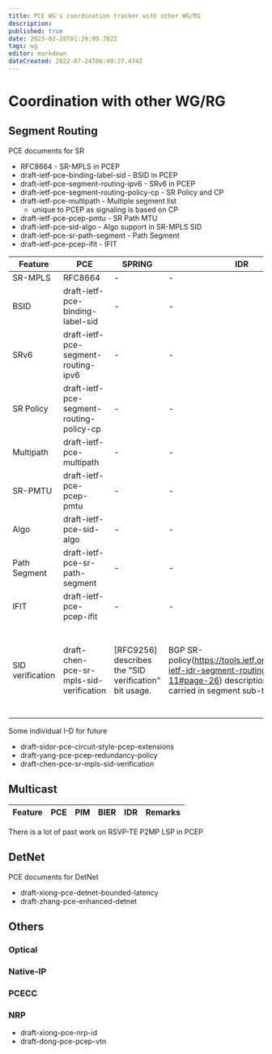 ```yaml
---
title: PCE WG's coordination tracker with other WG/RG
description: 
published: true
date: 2023-02-28T01:39:09.702Z
tags: wg
editor: markdown
dateCreated: 2022-07-24T06:49:27.474Z
---
```


# Coordination with other WG/RG

## Segment Routing

PCE documents for SR
* RFC8664 - SR-MPLS in PCEP
* draft-ietf-pce-binding-label-sid - BSID in PCEP
* draft-ietf-pce-segment-routing-ipv6 - SRv6 in PCEP
* draft-ietf-pce-segment-routing-policy-cp - SR Policy and CP
* draft-ietf-pce-multipath - Multiple segment list 
	* unique to PCEP as signaling is based on CP
* draft-ietf-pce-pcep-pmtu - SR Path MTU
* draft-ietf-pce-sid-algo - Algo support in SR-MPLS SID
* draft-ietf-pce-sr-path-segment - Path Segment
* draft-ietf-pce-pcep-ifit - IFIT


| Feature | PCE | SPRING | IDR | Remarks |
| --- | --- | --- | --- | --- |
| SR-MPLS | RFC8664 | - | - | - |
| BSID | draft-ietf-pce-binding-label-sid | - | - | - |
| SRv6 | draft-ietf-pce-segment-routing-ipv6 | - | - | - |
| SR Policy | draft-ietf-pce-segment-routing-policy-cp | - | - | - |
| Multipath | draft-ietf-pce-multipath | - | - | - |
| SR-PMTU | draft-ietf-pce-pcep-pmtu | - | - | - |
| Algo | draft-ietf-pce-sid-algo | - | - | - |
| Path Segment | draft-ietf-pce-sr-path-segment | - | - | - |
| IFIT | draft-ietf-pce-pcep-ifit | - | - | - |
| SID verification | draft-chen-pce-sr-mpls-sid-verification| [RFC9256] describes the "SID verification" bit usage. | BGP SR-policy(https://tools.ietf.org/html/draft-ietf-idr-segment-routing-te-policy-11#page-26)  description vbit is carried in segment sub-tlv |  align with the extension of draft PCE-SRv6 and draft BGP SR-policy |

Some individual I-D for future
* draft-sidor-pce-circuit-style-pcep-extensions 
* draft-yang-pce-pcep-redundancy-policy
* draft-chen-pce-sr-mpls-sid-verification


## Multicast


| Feature | PCE | PIM | BIER | IDR | Remarks |
| --- | --- | --- | --- | --- | --- |

There is a lot of past work on RSVP-TE P2MP LSP in PCEP

## DetNet

PCE documents for DetNet
* draft-xiong-pce-detnet-bounded-latency
* draft-zhang-pce-enhanced-detnet

## Others

### Optical

### Native-IP

### PCECC

### NRP
* draft-xiong-pce-nrp-id
* draft-dong-pce-pcep-vtn
